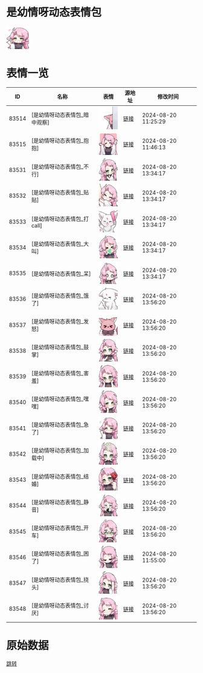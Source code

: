 # 是幼情呀动态表情包

<img src="./cover.png" height="60" alt="cover" />

# 表情一览

|ID|名称|表情|源地址|修改时间|
|----|----|----|----|----|
|83514|[是幼情呀动态表情包_暗中观察]|<img src="./pic/083514_%5B是幼情呀动态表情包_暗中观察%5D.gif" height="60" alt="暗中观察"/>|[链接](https://i0.hdslb.com/bfs/emote/4ffa039fbc3aa10b3885f825f8f31a7fc6cf6e8c.gif)|2024-08-20 11:25:29|
|83515|[是幼情呀动态表情包_抱抱]|<img src="./pic/083515_%5B是幼情呀动态表情包_抱抱%5D.gif" height="60" alt="抱抱"/>|[链接](https://i0.hdslb.com/bfs/emote/1c304eea5cb0e929be147c25632101dc64b2a9a0.gif)|2024-08-20 11:46:13|
|83531|[是幼情呀动态表情包_不行]|<img src="./pic/083531_%5B是幼情呀动态表情包_不行%5D.gif" height="60" alt="不行"/>|[链接](https://i0.hdslb.com/bfs/emote/2aa418850d352bb969f67996fff4ee4a11db5db1.gif)|2024-08-20 13:34:17|
|83532|[是幼情呀动态表情包_贴贴]|<img src="./pic/083532_%5B是幼情呀动态表情包_贴贴%5D.gif" height="60" alt="贴贴"/>|[链接](https://i0.hdslb.com/bfs/emote/f0bede0640f51002fb206e23c84e8d74c64c7c3a.gif)|2024-08-20 13:34:17|
|83533|[是幼情呀动态表情包_打call]|<img src="./pic/083533_%5B是幼情呀动态表情包_打call%5D.gif" height="60" alt="打call"/>|[链接](https://i0.hdslb.com/bfs/emote/125225136bbe8ba10809135605a372db25021781.gif)|2024-08-20 13:34:17|
|83534|[是幼情呀动态表情包_大叫]|<img src="./pic/083534_%5B是幼情呀动态表情包_大叫%5D.gif" height="60" alt="大叫"/>|[链接](https://i0.hdslb.com/bfs/emote/1d2a776c8d241e76c287a0c8ebdd526cd4e28033.gif)|2024-08-20 13:34:17|
|83535|[是幼情呀动态表情包_呆]|<img src="./pic/083535_%5B是幼情呀动态表情包_呆%5D.gif" height="60" alt="呆"/>|[链接](https://i0.hdslb.com/bfs/emote/ab3cfa4af2bc7ada092c5326734c246f46bbfeda.gif)|2024-08-20 13:34:17|
|83536|[是幼情呀动态表情包_饿了]|<img src="./pic/083536_%5B是幼情呀动态表情包_饿了%5D.gif" height="60" alt="饿了"/>|[链接](https://i0.hdslb.com/bfs/emote/10472b0a3cb94ce6392f0907953d0aebdedd2686.gif)|2024-08-20 13:56:20|
|83537|[是幼情呀动态表情包_发怒]|<img src="./pic/083537_%5B是幼情呀动态表情包_发怒%5D.gif" height="60" alt="发怒"/>|[链接](https://i0.hdslb.com/bfs/emote/f837a31f81306661b2fcbb003d1490c9ca01a4cb.gif)|2024-08-20 13:56:20|
|83538|[是幼情呀动态表情包_鼓掌]|<img src="./pic/083538_%5B是幼情呀动态表情包_鼓掌%5D.gif" height="60" alt="鼓掌"/>|[链接](https://i0.hdslb.com/bfs/emote/321e19994582267b4b42c1cca345d9164794bdc4.gif)|2024-08-20 13:56:20|
|83539|[是幼情呀动态表情包_害羞]|<img src="./pic/083539_%5B是幼情呀动态表情包_害羞%5D.gif" height="60" alt="害羞"/>|[链接](https://i0.hdslb.com/bfs/emote/076a3a5b9ed73d3215ef9e0b7dfb6c75ea8787e8.gif)|2024-08-20 13:56:20|
|83540|[是幼情呀动态表情包_嘿嘿]|<img src="./pic/083540_%5B是幼情呀动态表情包_嘿嘿%5D.gif" height="60" alt="嘿嘿"/>|[链接](https://i0.hdslb.com/bfs/emote/b0412bda16b94e26428b704e55c517185be8423c.gif)|2024-08-20 13:56:20|
|83541|[是幼情呀动态表情包_急了]|<img src="./pic/083541_%5B是幼情呀动态表情包_急了%5D.gif" height="60" alt="急了"/>|[链接](https://i0.hdslb.com/bfs/emote/2d141c8819b6a1d3bc7b8bc7f4c98e8a71bae4ed.gif)|2024-08-20 13:56:20|
|83542|[是幼情呀动态表情包_加载中]|<img src="./pic/083542_%5B是幼情呀动态表情包_加载中%5D.gif" height="60" alt="加载中"/>|[链接](https://i0.hdslb.com/bfs/emote/909a9be8cbbeeec90a80ea6cff26d9387148e8fa.gif)|2024-08-20 13:56:20|
|83543|[是幼情呀动态表情包_结婚]|<img src="./pic/083543_%5B是幼情呀动态表情包_结婚%5D.gif" height="60" alt="结婚"/>|[链接](https://i0.hdslb.com/bfs/emote/b7b6c482c1e617864befcfb32875ad410f72d856.gif)|2024-08-20 13:56:20|
|83544|[是幼情呀动态表情包_静音]|<img src="./pic/083544_%5B是幼情呀动态表情包_静音%5D.gif" height="60" alt="静音"/>|[链接](https://i0.hdslb.com/bfs/emote/6733380ed29308862dcfd230d4f750115089fa12.gif)|2024-08-20 13:56:20|
|83545|[是幼情呀动态表情包_开车]|<img src="./pic/083545_%5B是幼情呀动态表情包_开车%5D.gif" height="60" alt="开车"/>|[链接](https://i0.hdslb.com/bfs/emote/bc7b4eca0e7959290711f1236483ad3955861312.gif)|2024-08-20 13:56:20|
|83546|[是幼情呀动态表情包_困了]|<img src="./pic/083546_%5B是幼情呀动态表情包_困了%5D.gif" height="60" alt="困了"/>|[链接](https://i0.hdslb.com/bfs/emote/e92d4e485031417bf235bfccaeb0dd3f02a1b94a.gif)|2024-08-20 11:55:00|
|83547|[是幼情呀动态表情包_挠头]|<img src="./pic/083547_%5B是幼情呀动态表情包_挠头%5D.gif" height="60" alt="挠头"/>|[链接](https://i0.hdslb.com/bfs/emote/8e364f270a64f11dbe39ee127f896cc1418e6c8f.gif)|2024-08-20 13:56:20|
|83548|[是幼情呀动态表情包_讨厌]|<img src="./pic/083548_%5B是幼情呀动态表情包_讨厌%5D.gif" height="60" alt="讨厌"/>|[链接](https://i0.hdslb.com/bfs/emote/ffad5ef6a1c812cf50b5a337110c388df05597ec.gif)|2024-08-20 13:56:20|

# 原始数据

[跳转](./raw.json)


